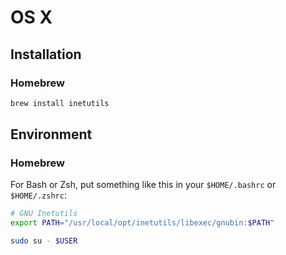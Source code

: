 # OS X

## Installation

### Homebrew

```sh
brew install inetutils
```

## Environment

### Homebrew

For Bash or Zsh, put something like this in your `$HOME/.bashrc` or `$HOME/.zshrc`:

```sh
# GNU Inetutils
export PATH="/usr/local/opt/inetutils/libexec/gnubin:$PATH"
```

```sh
sudo su - $USER
```
